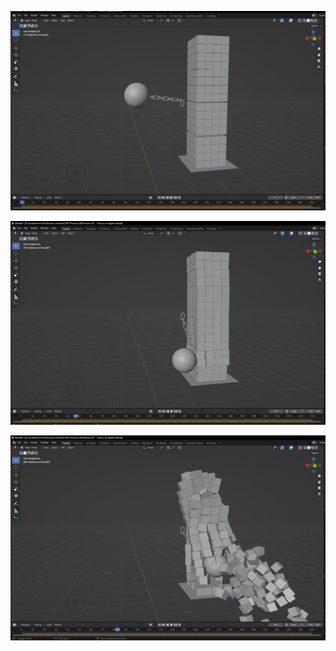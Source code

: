 
![Captura1](https://github.com/osvalwithw/2023_B_Simulacion_por_computadora_Jesus_Macias/blob/main/Practica%2004.%20-%20Fisicas/IMG/Captura%2000.PNG)

![Captura2](https://github.com/osvalwithw/2023_B_Simulacion_por_computadora_Jesus_Macias/blob/main/Practica%2004.%20-%20Fisicas/IMG/Captura%2001.PNG)

![Captura3](https://github.com/osvalwithw/2023_B_Simulacion_por_computadora_Jesus_Macias/blob/main/Practica%2004.%20-%20Fisicas/IMG/Captura%2002.PNG)
